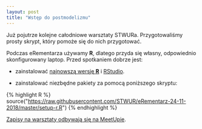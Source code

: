 ```yaml
---
layout: post
title: "Wstęp do postmodelizmu"
---
```


Już pojutrze kolejne całodniowe warsztaty STWURa. Przygotowaliśmy prosty skrypt, który pomoże się do nich przygotować.

Podczas eRementarza używamy **R**, dlatego przyda się własny, odpowiednio skonfigurowany laptop. Przed spotkaniem dobrze jest:

* zainstalować [najnowszą wersję **R**](https://cran.r-project.org/) i [RStudio](https://www.rstudio.com/products/rstudio/download/).

* zainstalować niezbędne pakiety za pomocą poniższego skryptu:

{% highlight R %}
source("https://raw.githubusercontent.com/STWUR/eRementarz-24-11-2018/master/setup-r.R")
{% endhighlight %}

[Zapisy na warsztaty odbywają się na MeetUpie](https://www.meetup.com/Wroclaw-R-Users-Group/events/256265867/).
